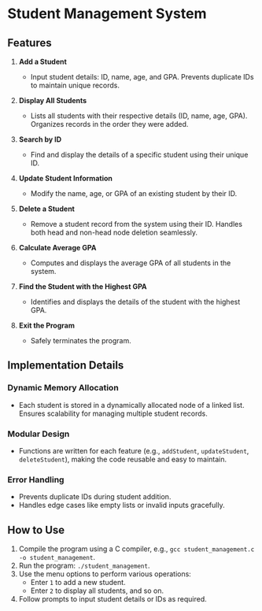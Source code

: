 # Student Management System

## Features

1. **Add a Student**
   - Input student details: ID, name, age, and GPA. Prevents duplicate IDs to maintain unique records.

2. **Display All Students**
   - Lists all students with their respective details (ID, name, age, GPA). Organizes records in the order they were added.

3. **Search by ID**
   - Find and display the details of a specific student using their unique ID.

4. **Update Student Information**
   - Modify the name, age, or GPA of an existing student by their ID.

5. **Delete a Student**
   - Remove a student record from the system using their ID. Handles both head and non-head node deletion seamlessly.

6. **Calculate Average GPA**
   - Computes and displays the average GPA of all students in the system.

7. **Find the Student with the Highest GPA**
   - Identifies and displays the details of the student with the highest GPA.

8. **Exit the Program**
   - Safely terminates the program.

## Implementation Details

### Dynamic Memory Allocation

- Each student is stored in a dynamically allocated node of a linked list. Ensures scalability for managing multiple student records.

### Modular Design

- Functions are written for each feature (e.g., `addStudent`, `updateStudent`, `deleteStudent`), making the code reusable and easy to maintain.

### Error Handling

- Prevents duplicate IDs during student addition.
- Handles edge cases like empty lists or invalid inputs gracefully.

## How to Use

1. Compile the program using a C compiler, e.g., `gcc student_management.c -o student_management`.
2. Run the program: `./student_management`.
3. Use the menu options to perform various operations:
   - Enter `1` to add a new student.
   - Enter `2` to display all students, and so on.
4. Follow prompts to input student details or IDs as required.
```` ▋
